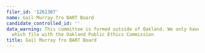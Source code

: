 ```yaml
---
filer_id: '1261307'
name: Gail Murray fro BART Board
candidate_controlled_id: ''
data_warning: This committee is formed outside of Oakland. We only have data on committees
  which file with the Oakland Public Ethics Commission
title: Gail Murray fro BART Board
---
```

